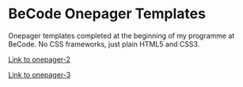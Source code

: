 # BeCode Onepager Templates

Onepager templates completed at the beginning of my programme at BeCode.
No CSS frameworks, just plain HTML5 and CSS3.

[Link to onepager-2](https://superchillb.github.io/becode-onepagers/)


[Link to onepager-3](https://superchillb.github.io/becode-onepagers/onepager-3/)
